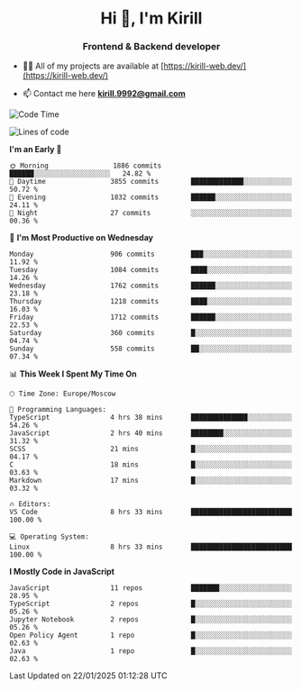 <h1 align="center">Hi 👋, I'm Kirill</h1>
<h3 align="center">Frontend & Backend developer</h3>

- 👨‍💻 All of my projects are available at [https://kirill-web.dev/](https://kirill-web.dev/)

- 📫 Contact me here **kirill.9992@gmail.com**











<!--START_SECTION:waka-->
![Code Time](http://img.shields.io/badge/Code%20Time-2%2C101%20hrs%2057%20mins-blue)

![Lines of code](https://img.shields.io/badge/From%20Hello%20World%20I%27ve%20Written-5.0%20million%20lines%20of%20code-blue)

**I'm an Early 🐤** 

```text
🌞 Morning                1886 commits        ██████░░░░░░░░░░░░░░░░░░░   24.82 % 
🌆 Daytime                3855 commits        █████████████░░░░░░░░░░░░   50.72 % 
🌃 Evening                1832 commits        ██████░░░░░░░░░░░░░░░░░░░   24.11 % 
🌙 Night                  27 commits          ░░░░░░░░░░░░░░░░░░░░░░░░░   00.36 % 
```
📅 **I'm Most Productive on Wednesday** 

```text
Monday                   906 commits         ███░░░░░░░░░░░░░░░░░░░░░░   11.92 % 
Tuesday                  1084 commits        ████░░░░░░░░░░░░░░░░░░░░░   14.26 % 
Wednesday                1762 commits        ██████░░░░░░░░░░░░░░░░░░░   23.18 % 
Thursday                 1218 commits        ████░░░░░░░░░░░░░░░░░░░░░   16.03 % 
Friday                   1712 commits        ██████░░░░░░░░░░░░░░░░░░░   22.53 % 
Saturday                 360 commits         █░░░░░░░░░░░░░░░░░░░░░░░░   04.74 % 
Sunday                   558 commits         ██░░░░░░░░░░░░░░░░░░░░░░░   07.34 % 
```


📊 **This Week I Spent My Time On** 

```text
🕑︎ Time Zone: Europe/Moscow

💬 Programming Languages: 
TypeScript               4 hrs 38 mins       ██████████████░░░░░░░░░░░   54.26 % 
JavaScript               2 hrs 40 mins       ████████░░░░░░░░░░░░░░░░░   31.32 % 
SCSS                     21 mins             █░░░░░░░░░░░░░░░░░░░░░░░░   04.17 % 
C                        18 mins             █░░░░░░░░░░░░░░░░░░░░░░░░   03.63 % 
Markdown                 17 mins             █░░░░░░░░░░░░░░░░░░░░░░░░   03.32 % 

🔥 Editors: 
VS Code                  8 hrs 33 mins       █████████████████████████   100.00 % 

💻 Operating System: 
Linux                    8 hrs 33 mins       █████████████████████████   100.00 % 
```

**I Mostly Code in JavaScript** 

```text
JavaScript               11 repos            ███████░░░░░░░░░░░░░░░░░░   28.95 % 
TypeScript               2 repos             █░░░░░░░░░░░░░░░░░░░░░░░░   05.26 % 
Jupyter Notebook         2 repos             █░░░░░░░░░░░░░░░░░░░░░░░░   05.26 % 
Open Policy Agent        1 repo              █░░░░░░░░░░░░░░░░░░░░░░░░   02.63 % 
Java                     1 repo              █░░░░░░░░░░░░░░░░░░░░░░░░   02.63 % 
```




 Last Updated on 22/01/2025 01:12:28 UTC
<!--END_SECTION:waka-->

